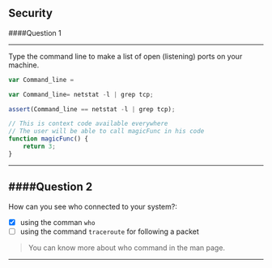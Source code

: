 ## Security

####Question 1


---

Type the command line to make a list of open (listening) ports on your machine.

```js
var Command_line =
```

```js
var Command_line= netstat -l | grep tcp;
```

```js
assert(Command_line == netstat -l | grep tcp);
```

```js
// This is context code available everywhere
// The user will be able to call magicFunc in his code
function magicFunc() {
    return 3;
}
```

---


####Question 2
---

How can you see who connected to your system?:

- [x] using the comman `who`
- [ ] using the command `traceroute` for following a packet

> You can know more about who command in the man page.



---


